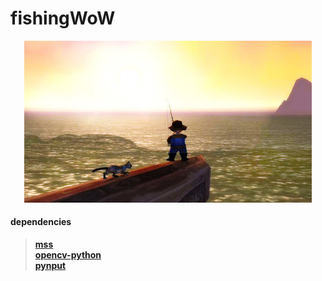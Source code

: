 # fishingWoW
<p align="center">
  <img src="imgs/frontP.jpg" width="460">
</p>

#### dependencies
> **[mss](https://pypi.org/project/mss/)**   
> **[opencv-python](https://pypi.org/project/opencv-python/)**   
> **[pynput](https://github.com/moses-palmer/pynput)**   
<br/>
